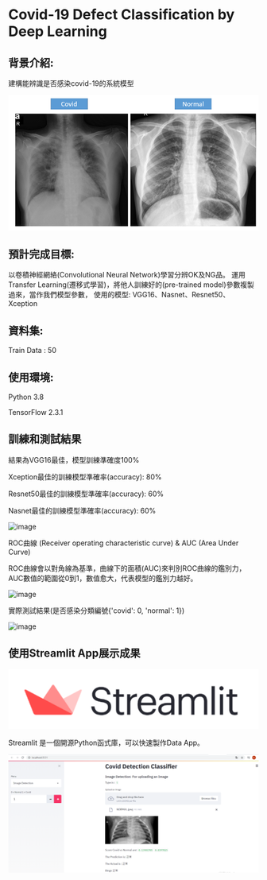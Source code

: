 # Covid-19 Defect Classification by Deep Learning
## 背景介紹:
建構能辨識是否感染covid-19的系統模型

![image](https://github.com/tddwso/Covid-19-Defect-Classification-by-Deep-Learning/blob/main/%E5%88%86%E9%A1%9E%E7%85%A7.PNG)

## 預計完成目標:
以卷積神經網絡(Convolutional Neural Network)學習分辨OK及NG品。
運用Transfer Learning(遷移式學習)，將他人訓練好的(pre-trained model)參數複製過來，當作我們模型參數，
使用的模型: VGG16、Nasnet、Resnet50、Xception
## 資料集:
Train Data : 50
## 使用環境:
Python 3.8

TensorFlow 2.3.1 
## 訓練和測試結果
結果為VGG16最佳，模型訓練準確度100%
 
Xception最佳的訓練模型準確率(accuracy): 80%

Resnet50最佳的訓練模型準確率(accuracy): 60%

Nasnet最佳的訓練模型準確率(accuracy): 60%
 

![image](https://github.com/tddwso/Covid-19-identity/blob/main/ACC.PNG)

ROC曲線 (Receiver operating characteristic curve) & AUC (Area Under Curve)

ROC曲線會以對角線為基準，曲線下的面積(AUC)來判別ROC曲線的鑑別力，AUC數值的範圍從0到1，數值愈大，代表模型的鑑別力越好。

![image](https://github.com/tddwso/Covid-19-identity/blob/main/ROC.PNG)

實際測試結果(是否感染分類編號{'covid': 0, 'normal': 1})

![image](https://github.com/tddwso/Covid-19-identity/blob/main/test.PNG)

## 使用Streamlit App展示成果

![image](https://github.com/tddwso/Covid-19-Defect-Classification-by-Deep-Learning/blob/main/Stream%20Logo.png)

Streamlit 是一個開源Python函式庫，可以快速製作Data App。

![image](https://github.com/tddwso/Covid-19-Defect-Classification-by-Deep-Learning/blob/main/streamlit.png)

